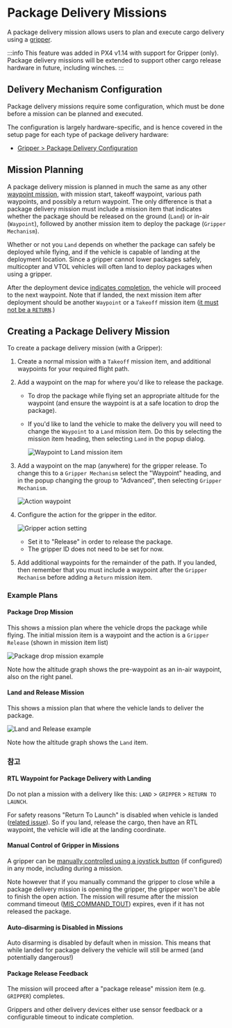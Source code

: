 # Package Delivery Missions

A package delivery mission allows users to plan and execute cargo delivery using a [gripper](../peripherals/gripper.md).

:::info
This feature was added in PX4 v1.14 with support for Gripper (only).
Package delivery missions will be extended to support other cargo release hardware in future, including winches.
:::

## Delivery Mechanism Configuration

Package delivery missions require some configuration, which must be done before a mission can be planned and executed.

The configuration is largely hardware-specific, and is hence covered in the setup page for each type of package delivery hardware:

- [Gripper > Package Delivery Configuration](../peripherals/gripper.md#package-delivery-configuration)

## Mission Planning

A package delivery mission is planned in much the same as any other [waypoint mission](../flying/missions.md), with mission start, takeoff waypoint, various path waypoints, and possibly a return waypoint.
The only difference is that a package delivery mission must include a mission item that indicates whether the package should be released on the ground (`Land`) or in-air (`Waypoint`), followed by another mission item to deploy the package (`Gripper Mechanism`).

Whether or not you `Land` depends on whether the package can safely be deployed while flying, and if the vehicle is capable of landing at the deployment location.
Since a gripper cannot lower packages safely, multicopter and VTOL vehicles will often land to deploy packages when using a gripper.

After the deployment device [indicates completion](#package-release-feedback), the vehicle will proceed to the next waypoint.
Note that if landed, the next mission item after deployment should be another `Waypoint` or a `Takeoff` mission item ([it must not be a `RETURN`](#rtl-waypoint-for-package-delivery-with-landing).)

## Creating a Package Delivery Mission

To create a package delivery mission (with a Gripper):

1. Create a normal mission with a `Takeoff` mission item, and additional waypoints for your required flight path.

2. Add a waypoint on the map for where you'd like to release the package.

   - To drop the package while flying set an appropriate altitude for the waypoint (and ensure the waypoint is at a safe location to drop the package).

   - If you'd like to land the vehicle to make the delivery you will need to change the `Waypoint` to a `Land` mission item.
     Do this by selecting the mission item heading, then selecting `Land` in the popup dialog.

     ![Waypoint to Land mission item](../../assets/flying/package_delivery_land_waypoint.png)

3. Add a waypoint on the map (anywhere) for the gripper release.
   To change this to a `Gripper Mechanism` select the "Waypoint" heading, and in the popup changing the group to "Advanced", then selecting `Gripper Mechanism`.

   ![Action waypoint](../../assets/flying/qgc_mission_gripper_mechanism_item_example.png)

4. Configure the action for the gripper in the editor.

   ![Gripper action setting](../../assets/flying/qgc_mission_plan_gripper_action_setting.png)

   - Set it to "Release" in order to release the package.
   - The gripper ID does not need to be set for now.

5. Add additional waypoints for the remainder of the path.
   If you landed, then remember that you must include a waypoint after the `Gripper Mechanism` before adding a `Return` mission item.

### Example Plans

#### Package Drop Mission

This shows a mission plan where the vehicle drops the package while flying.
The initial mission item is a waypoint and the action is a `Gripper Release` (shown in mission item list)

![Package drop mission example](../../assets/flying/package_drop_mission_example.png)

Note how the altitude graph shows the pre-waypoint as an in-air waypoint, also on the right panel.

#### Land and Release Mission

This shows a mission plan that where the vehicle lands to deliver the package.

![Land and Release example](../../assets/flying/land_and_release_package_delivery_mission_example.png)

Note how the altitude graph shows the `Land` item.

### 참고

#### RTL Waypoint for Package Delivery with Landing

Do not plan a mission with a delivery like this: `LAND` > `GRIPPER` > `RETURN TO LAUNCH`.

For safety reasons "Return To Launch" is disabled when vehicle is landed ([related issue](https://github.com/PX4/PX4-Autopilot/pull/20044)).
So if you land, release the cargo, then have an RTL waypoint, the vehicle will idle at the landing coordinate.

#### Manual Control of Gripper in Missions

A gripper can be [manually controlled using a joystick button](../peripherals/gripper.md#qgc-joystick-configuration) (if configured) in any mode, including during a mission.

Note however that if you manually command the gripper to close while a package delivery mission is opening the gripper, the gripper won't be able to finish the open action.
The mission will resume after the mission command timeout ([MIS_COMMAND_TOUT](../advanced_config/parameter_reference.md#MIS_COMMAND_TOUT)) expires, even if it has not released the package.

#### Auto-disarming is Disabled in Missions

Auto disarming is disabled by default when in mission.
This means that while landed for package delivery the vehicle will still be armed (and potentially dangerous!)

#### Package Release Feedback

The mission will proceed after a "package release" mission item (e.g. `GRIPPER`) completes.

Grippers and other delivery devices either use sensor feedback or a configurable timeout to indicate completion.
